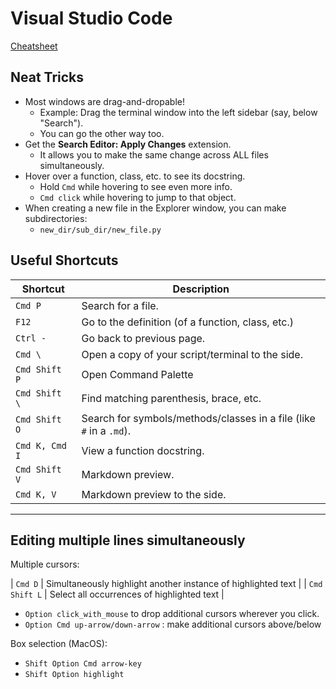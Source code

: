 # Visual Studio Code

[Cheatsheet](https://code.visualstudio.com/shortcuts/keyboard-shortcuts-macos.pdf)

## Neat Tricks

- Most windows are drag-and-dropable!
  - Example: Drag the terminal window into the left sidebar (say, below "Search").
  - You can go the other way too.
- Get the **Search Editor: Apply Changes** extension.
  - It allows you to make the same change across ALL files simultaneously.
- Hover over a function, class, etc. to see its docstring.
  - Hold `Cmd` while hovering to see even more info.
  - `Cmd click` while hovering to jump to that object.
- When creating a new file in the Explorer window, you can make subdirectories:
  - `new_dir/sub_dir/new_file.py`

## Useful Shortcuts

| Shortcut |  Description |
| --- | --- |
| `Cmd P` | Search for a file. |
| `F12` | Go to the definition (of a function, class, etc.) |
| `Ctrl -` | Go back to previous page. |
| `Cmd \`| Open a copy of your script/terminal to the side. |
| `Cmd Shift P` | Open Command Palette |
| `Cmd Shift \` | Find matching parenthesis, brace, etc. |
| `Cmd Shift O` | Search for symbols/methods/classes in a file (like `#` in a `.md`). |
| `Cmd K, Cmd I` | View a function docstring. |
| `Cmd Shift V` | Markdown preview. |
| `Cmd K, V` | Markdown preview to the side. |

---

## Editing multiple lines simultaneously

Multiple cursors:

| `Cmd D` | Simultaneously highlight another instance of highlighted text |
| `Cmd Shift L` | Select all occurrences of highlighted text |

- `Option click_with_mouse` to drop additional cursors wherever you click.
- `Option Cmd up-arrow/down-arrow` : make additional cursors above/below

Box selection (MacOS):

- `Shift Option Cmd arrow-key`
- `Shift Option highlight`
